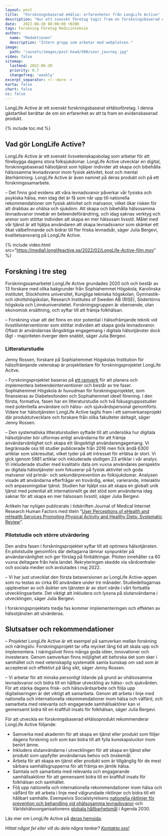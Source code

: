 ```yaml
---
layout: post
title:  "Forskningsbaserad eHälsa: erfarenheter från LongLife Active"
description: "Hur ett svenskt företag tagit fram en forskningsbaserad eHälsoprodukt"
date:   2022-06-30 08:00:00 +0200
tags: Forskning Företag Medicinteknik
author:
  name: "Redaktionen"
  description: "Intern grupp som arbetar med webplatsen."
image:
  path: "/assets/images/post-head/500/user_journey.jpg"
video: false
sitemap:
  lastmod: 2022-06-30
  priority: 0.7
  changefreq: 'weekly'
excerpt_separator: <!--more-->
karta: false
chart: false
cc: false
---
```


LongLife Active är ett svenskt forskningsbaserat eHälsoföretag. I denna gästartikel berättar de om sin erfarenhet av att ta fram en evidensbaserad produkt.

<!--more-->

{% include toc.md %}

## Vad gör LongLife Active?
LongLife Active är ett svenskt livsvetenskapsbolag som arbetar för att förebygga dagens stora folksjukdomar. LongLife Active utvecklar en digital, forskningsbaserad hälsotjänst som hjälper individer att skapa och bibehålla hälsosamma levnadsvanor inom fysisk aktivitet, kost och mental återhämtning. LongLife Active är även namnet på deras produkt och på ett forskningssamarbete.

– Det finns god evidens att våra levnadsvanor påverkar vår fysiska och psykiska hälsa, men idag det är få som når upp till nationella rekommendationer om fysisk aktivitet och matvanor, vilket ökar risken för att drabbas av ohälsa och sjukdom. Att skapa och bibehålla hälsosamma levnadsvanor innebär en beteendeförändring, och idag saknas verktyg och arenor som stöttar individen att skapa en mer hälsosam livsstil. Målet med vår tjänst är att hjälpa användaren att skapa levnadsvanor som skänker ett ökat välbefinnande och bidrar till fler friska levnadsår, säger Julia Bergevi, kvalitetsansvarig på LongLife Active.

{% include video.html src="https://media1.longlifeactive.se/2022/02/LongLife-Active-film.mov" %}

## Forskning i tre steg
Forskningssamarbetet LongLife Active grundades 2020 och och består av 13 forskare med olika bakgrunder från Sophiahemmet Högskola, Karolinska institutet, Stockholms universitet, Kungliga tekniska högskolan, Gymnastik- och idrottshögskolan, Research Institutes of Sweden AB (RISE), Södertörns högskola och Linnéuniversitetet. Forskningsgruppen är oberoende, utan ekonomisk ersättning, och syftar till att främja folkhälsan.

– Forskning visar att det finns en stor potential i hälsofrämjande teknik vid livsstilsinterventioner som stöttar individen att skapa goda levnadsvanor. Oftast är användarnas långsiktiga engagemang i digitala hälsotjänster dock lågt - majoriteten överger dem snabbt, säger Julia Bergevi.

### Litteraturstudie
Jenny Rossen, forskare på Sophiahemmet Högskolas Institution för hälsofrämjande vetenskap är projektledare för forskningsprojektet LongLife Acitve. 

– Forskningsprojektet baseras på [ett ramverk](https://eprints.soton.ac.uk/425043/1/3275_1430_1_PB.pdf) för att planera och implementera beteendeinterventioner och består av tre faser. Sophiahemmet Högskola är huvudman för forskningsprojektet, som finansieras av Diabetesfonden och Sophiahemmet ideell förening. I den första, formativa, fasen har en litteraturstudie och två fokusgruppsstudier med potentiella användare och hälso- och sjukvårdspersonal genomförts. Vidare har hälsotjänsten LongLife Active tagits fram i ett samverkansprojekt där produktutvecklare och forskare från olika fakulteter deltagit, säger Jenny Rossen. 

– Den systematiska litteraturstudien syftade till att undersöka hur digitala hälsotjänster bör utformas enligt användarna för att främja användarvänlighet och skapa ett långsiktigt användarengagemang. Vi begränsade oss till studier publicerade från 2016 men fick ändå 6300 artiklar som sökresultat, vilket tyder på att intresset för eHälsa är stort. Vi gick igenom 5881 artiklar och inkluderade slutligen 23 artiklar i vår analys. Vi inkluderade studier med kvalitativ data om vuxna användares perspektiv av digitala hälsotjänster som fokuserar på fysisk aktivitet och goda matvanor vid primär- och sekundärprevention av folksjukdomar. Analysen visade att användarna efterfrågar en trovärdig, enkel, varierande, interaktiv och anpassningsbar tjänst. Studien har hjälpt oss att skapa en globalt unik tjänst med potential att internationellt ge det stöd som användarna idag saknar för att skapa en mer hälsosam livsstil, säger Julia Bergevi.

Artikeln har nyligen publicerats i tidskriften Journal of Medical Internet Research Human Factors med titeln “[User Perceptions of eHealth and mHealth Services Promoting Physical Activity and Healthy Diets: Systematic Review](https://humanfactors.jmir.org/2022/2/e34278)”.

### Pilotstudie och större utvärdering
Den andra fasen i forskningsprojektet syftar till att optimera hälsotjänsten. En pilotstudie genomförs där deltagarna lämnar synpunkter på användarvänlighet och ger förslag på förbättringar. Piloten innehåller ca 60 vuxna deltagare från hela landet. Rekryteringen skedde via vårdcentraler och sociala medier och avslutades i maj 2022.

– Vi har just utvecklat den första betaversionen av LongLife Active-appen som nu testas av cirka 60 användare under tre månader. Studiedeltagarnas upplevelser av och åsikter om tjänsten är av stort värde i vårt fortsatta utvecklingsarbete. Det viktigt att inkludera och lyssna på slutanvändarna i utvecklingen, säger Julia Bergevi.

I forskningsprojektets tredje fas kommer implementeringen och effekten av hälsotjänsten att utvärderas.

## Slutsatser och rekommendationer
– Projektet LongLife Active är ett exempel på samverkan mellan forskning och näringsliv. Forskningsprojekt tar ofta mycket lång tid att skala upp och implementera. I näringslivet finns många goda idéer, innovationer och investerare. Genom samverkan finns möjlighet att beforska det som sker i samhället och med vetenskaplig systematik samla kunskap om vad som är accepterat och effektivt på lång sikt, säger Jenny Rossen. 

– Vi arbetar för att minska personligt lidande på grund av ohälsosamma levnadsvanor och bidra till en hållbar utveckling av hälso- och sjukvården. För att stärka dagens frisk- och hälsovårdsarbete och följa upp digitaliseringen är det viktigt att samarbeta. Genom att arbeta i linje med nationella och internationella rekommendationer inom hälsa och välfärd, och samarbeta med relevanta och engagerade samhällsaktörer kan vi gemensamt bidra till en kraftfull insats för folkhälsan, säger Julia Bergevi. 

För att utveckla en forskningsbaserad eHälsoprodukt rekommenderar LongLife Active följande:

* Samverka med akademin för att skapa en tjänst eller produkt som följer dagens forskning och som kan bidra till att fylla kunskapsluckor inom berört ämne.
* Inkludera slutanvändarna i utvecklingen för att skapa en tjänst eller produkt som uppfyller användarnas behov och önskemål. 
* Arbeta för att skapa en tjänst eller produkt som är tillgänglig för de mest sårbara samhällsgrupperna för att främja en jämlik hälsa.
* Samtala och samarbeta med relevanta och engagerande samhällsaktörer för att gemensamt bidra till en kraftfull insats för folkhälsan och samhället.
* Följ upp nationella och internationella rekommendationer inom hälsa och välfärd för att arbeta i linje med välgrundade riktlinjer och bidra till ett hållbart samhälle. Exempelvis Socialstyrelsens [nationella riktlinjer för prevention och behandling vid ohälsosamma levnadsvanor](https://www.socialstyrelsen.se/kunskapsstod-och-regler/regler-och-riktlinjer/nationella-riktlinjer/riktlinjer-och-utvarderingar/levnadsvanor/) och Världshälsoorganisationens [globala hållbarhetsmål](https://www.globalamalen.se/) i Agenda 2030.

Läs mer om LongLife Active på [deras hemsida](https://media1.longlifeactive.se/).

_Hittat något fel eller vill du dela några tankar? [Kontakta oss!](/index.html#form-message)_